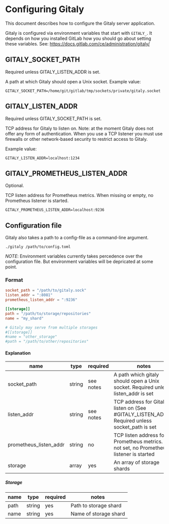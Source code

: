 # Configuring Gitaly

This document describes how to configure the Gitaly server
application.

Gitaly is configured via environment variables that start with
`GITALY_`. It depends on how you installed GitLab how you should go
about setting these variables. See:
https://docs.gitlab.com/ce/administration/gitaly/

## GITALY_SOCKET_PATH

Required unless GITALY_LISTEN_ADDR is set.

A path at which Gitaly should open a Unix socket. Example value:

```
GITALY_SOCKET_PATH=/home/git/gitlab/tmp/sockets/private/gitaly.socket
```

## GITALY_LISTEN_ADDR

Required unless GITALY_SOCKET_PATH is set.

TCP address for Gitaly to listen on. Note: at the moment Gitaly does
not offer any form of authentication. When you use a TCP listener you
must use firewalls or other network-based security to restrict access
to Gitaly.

Example value:

```
GITALY_LISTEN_ADDR=localhost:1234
```

## GITALY_PROMETHEUS_LISTEN_ADDR

Optional.

TCP listen address for Prometheus metrics. When missing or empty, no
Prometheus listener is started.

```
GITALY_PROMETHEUS_LISTEN_ADDR=localhost:9236
```

## Configuration file

Gitaly also takes a path to a config-file as a command-line argument.

```
./gitaly /path/to/config.toml
```

*NOTE*: Environment variables currently takes percedence over the configuration
file. But environment variables will be depricated at some point.

### Format

```toml
socket_path = "/path/to/gitaly.sock"
listen_addr = ":8081"
prometheus_listen_addr = ":9236"

[[storage]]
path = "/path/to/storage/repositories"
name = "my_shard"

# Gitaly may serve from multiple storages
#[[storage]]
#name = "other_storage"
#path = "/path/to/other/repositories"
```

#### Explanation

|name|type|required|notes|
|----|----|--------|-----|
|socket_path|string|see notes|A path which gitaly should open a Unix socket. Required unless listen_addr is set|
|listen_addr|string|see notes|TCP address for Gitaly to listen on (See #GITALY_LISTEN_ADDR). Required unless socket_path is set|
|prometheus_listen_addr|string|no|TCP listen address for Prometheus metrics. If not set, no Prometheus listener is started|
|storage|array|yes|An array of storage shards|

##### Storage

|name|type|required|notes|
|----|----|--------|-----|
|path|string|yes|Path to storage shard|
|name|string|yes|Name of storage shard|
